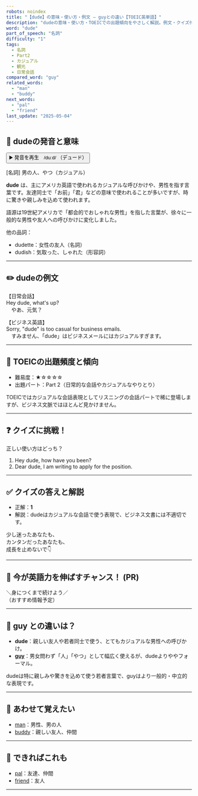 ```yaml
---
robots: noindex
title: "【dude】の意味・使い方・例文 ― guyとの違い【TOEIC英単語】"
description: "dudeの意味・使い方・TOEICでの出題傾向をやさしく解説。例文・クイズ付きでguyとの違いもわかりやすく学べます。"
word: "dude"
part_of_speech: "名詞"
difficulty: "1"
tags:
  - 名詞
  - Part2
  - カジュアル
  - 観光
  - 日常会話
compared_word: "guy"
related_words:
  - "man"
  - "buddy"
next_words:
  - "pal"
  - "friend"
last_update: "2025-05-04"
---
```


## 🔰 dudeの発音と意味

<button class="play-audio" onclick="playTTS('dude')">
  <span class="play-audio-main">
    ▶️ 発音を再生　/duːd/
  </span>
  <span class="play-audio-sub">
    （デュード）
  </span>
</button>

[名詞] 男の人、やつ（カジュアル）

**dude** は、主にアメリカ英語で使われるカジュアルな呼びかけや、男性を指す言葉です。友達同士で「お前」「君」などの意味で使われることが多いですが、時に驚きや親しみを込めて使われます。

語源は19世紀アメリカで「都会的でおしゃれな男性」を指した言葉が、徐々に一般的な男性や友人への呼びかけに変化しました。

他の品詞：  
- dudette：女性の友人（名詞）
- dudish：気取った、しゃれた（形容詞）

---

## ✏️ dudeの例文

【日常会話】  
Hey dude, what's up?  
　やあ、元気？

【ビジネス英語】  
Sorry, "dude" is too casual for business emails.  
　すみません、「dude」はビジネスメールにはカジュアルすぎます。

---

## 🎯 TOEICの出題頻度と傾向

- 難易度：★☆☆☆☆
- 出題パート：Part 2（日常的な会話やカジュアルなやりとり）

TOEICではカジュアルな会話表現としてリスニングの会話パートで稀に登場しますが、ビジネス文脈ではほとんど見かけません。

---

## ❓ クイズに挑戦！

正しい使い方はどっち？

1. Hey dude, how have you been?  
2. Dear dude, I am writing to apply for the position.

---

## ✅ クイズの答えと解説

- 正解：**1**
- 解説：dudeはカジュアルな会話で使う表現で、ビジネス文書には不適切です。

少し迷ったあなたも、  
カンタンだったあなたも、  
成長を止めないで👇️

---

## 🚀 今が英語力を伸ばすチャンス！ (PR)

<div class="info-center">
＼身につくまで続けよう／<br>  
（おすすめ情報予定）
</div>

---

## 🤔  guy との違いは？

- **dude**：親しい友人や若者同士で使う、とてもカジュアルな男性への呼びかけ。
- **[guy](/word/guy/)**：男女問わず「人」「やつ」として幅広く使えるが、dudeよりややフォーマル。

dudeは特に親しみや驚きを込めて使う若者言葉で、guyはより一般的・中立的な表現です。

---

## 🧩 あわせて覚えたい

- [man](/word/man/)：男性、男の人
- [buddy](/word/buddy/)：親しい友人、仲間

---

## 📖 できればこれも

- [pal](/word/pal/)：友達、仲間
- [friend](/word/friend/)：友人

---
<!-- cvid: aid22_bid24 -->
